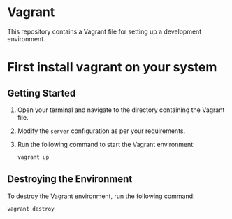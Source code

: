 # Vagrant

This repository contains a Vagrant file for setting up a development environment.


# First install vagrant on your system 

## Getting Started

1. Open your terminal and navigate to the directory containing the Vagrant file.
2. Modify the `server` configuration as per your requirements.
3. Run the following command to start the Vagrant environment:

    ```bash
    vagrant up
    ```

## Destroying the Environment

To destroy the Vagrant environment, run the following command:

```bash
vagrant destroy
```
 

